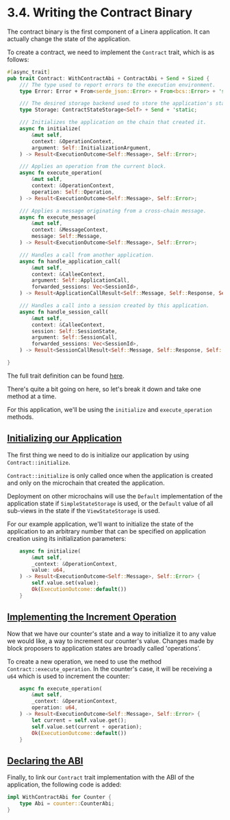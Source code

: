# 3.4. Writing the Contract Binary

The contract binary is the first component of a Linera application. It can actually change the state of the application.

To create a contract, we need to implement the `Contract` trait, which is as follows:

```rust
#[async_trait]
pub trait Contract: WithContractAbi + ContractAbi + Send + Sized {
    /// The type used to report errors to the execution environment.
    type Error: Error + From<serde_json::Error> + From<bcs::Error> + 'static;

    /// The desired storage backend used to store the application's state.
    type Storage: ContractStateStorage<Self> + Send + 'static;

    /// Initializes the application on the chain that created it.
    async fn initialize(
        &mut self,
        context: &OperationContext,
        argument: Self::InitializationArgument,
    ) -> Result<ExecutionOutcome<Self::Message>, Self::Error>;

    /// Applies an operation from the current block.
    async fn execute_operation(
        &mut self,
        context: &OperationContext,
        operation: Self::Operation,
    ) -> Result<ExecutionOutcome<Self::Message>, Self::Error>;

    /// Applies a message originating from a cross-chain message.
    async fn execute_message(
        &mut self,
        context: &MessageContext,
        message: Self::Message,
    ) -> Result<ExecutionOutcome<Self::Message>, Self::Error>;

    /// Handles a call from another application.
    async fn handle_application_call(
        &mut self,
        context: &CalleeContext,
        argument: Self::ApplicationCall,
        forwarded_sessions: Vec<SessionId>,
    ) -> Result<ApplicationCallResult<Self::Message, Self::Response, Self::SessionState>, Self::Error>;

    /// Handles a call into a session created by this application.
    async fn handle_session_call(
        &mut self,
        context: &CalleeContext,
        session: Self::SessionState,
        argument: Self::SessionCall,
        forwarded_sessions: Vec<SessionId>,
    ) -> Result<SessionCallResult<Self::Message, Self::Response, Self::SessionState>, Self::Error>;

}
```

The full trait definition can be found [here](https://github.com/linera-io/linera-protocol/blob/main/linera-sdk/src/lib.rs).

There's quite a bit going on here, so let's break it down and take one method at a time.

For this application, we'll be using the `initialize` and `execute_operation` methods.

## [Initializing our Application](https://linera-dev.respeer.ai/#/en_US/sdk/contract?id=initializing-our-application)

The first thing we need to do is initialize our application by using `Contract::initialize`.

`Contract::initialize` is only called once when the application is created and only on the microchain that created the application.

Deployment on other microchains will use the `Default` implementation of the application state if `SimpleStateStorage` is used, or the `Default` value of all sub-views in the state if the `ViewStateStorage` is used.

For our example application, we'll want to initialize the state of the application to an arbitrary number that can be specified on application creation using its initialization parameters:

```rust
    async fn initialize(
        &mut self,
        _context: &OperationContext,
        value: u64,
    ) -> Result<ExecutionOutcome<Self::Message>, Self::Error> {
        self.value.set(value);
        Ok(ExecutionOutcome::default())
    }
```

## [Implementing the Increment Operation](https://linera-dev.respeer.ai/#/en_US/sdk/contract?id=implementing-the-increment-operation)

Now that we have our counter's state and a way to initialize it to any value we would like, a way to increment our counter's value. Changes made by block proposers to application states are broadly called 'operations'.

To create a new operation, we need to use the method `Contract::execute_operation`. In the counter's case, it will be receiving a `u64` which is used to increment the counter:

```rust
    async fn execute_operation(
        &mut self,
        _context: &OperationContext,
        operation: u64,
    ) -> Result<ExecutionOutcome<Self::Message>, Self::Error> {
        let current = self.value.get();
        self.value.set(current + operation);
        Ok(ExecutionOutcome::default())
    }
```

## [Declaring the ABI](https://linera-dev.respeer.ai/#/en_US/sdk/contract?id=declaring-the-abi)

Finally, to link our `Contract` trait implementation with the ABI of the application, the following code is added:

```rust
impl WithContractAbi for Counter {
    type Abi = counter::CounterAbi;
}
```
